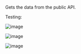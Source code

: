 Gets the data from the public API.

Testing:

![image](https://user-images.githubusercontent.com/95779373/222852544-b419171b-1429-4da3-9f11-be3a8a0272b6.png)

![image](https://user-images.githubusercontent.com/95779373/222852621-104cb6b3-185b-45df-83b1-ecdadc60baf8.png)

![image](https://user-images.githubusercontent.com/95779373/222852643-19cbd697-48aa-48bf-b232-7e92d93e1b69.png)
